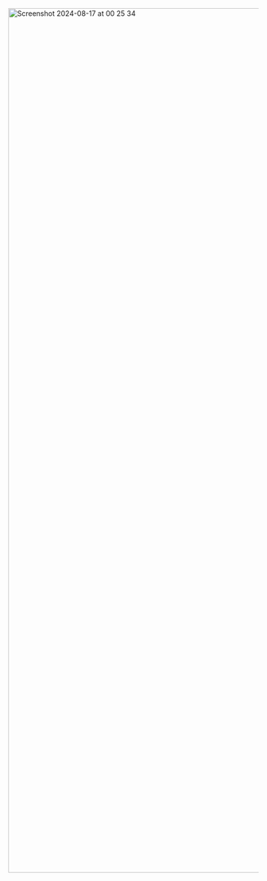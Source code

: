 <img width="1738" alt="Screenshot 2024-08-17 at 00 25 34" src="https://github.com/user-attachments/assets/c72becad-9b6c-4ff2-bd63-acc5c44689c9">

